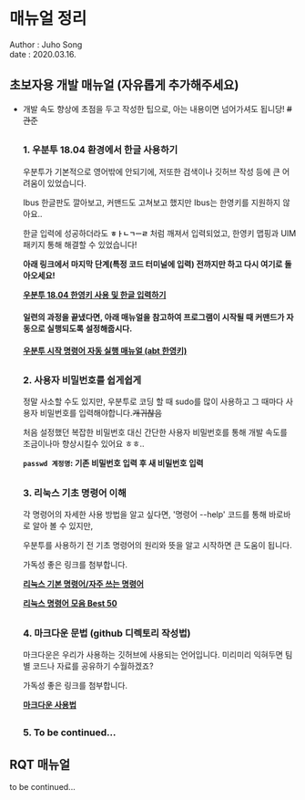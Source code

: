 #  매뉴얼 정리
Author : Juho Song <br/>
date : 2020.03.16.

## 초보자용 개발 매뉴얼 (자유롭게 추가해주세요)

* 개발 속도 향상에 초점을 두고 작성한 팁으로, 아는 내용이면 넘어가셔도 됩니당! ~~#관준~~

  ##
  ### 1. 우분투 18.04 환경에서 한글 사용하기   
  
  우분투가 기본적으로 영어밖에 안되기에, 저또한 검색이나 깃허브 작성 등에 큰 어려움이 있었습니다.
   
  Ibus 한글판도 깔아보고, 커맨드도 고쳐보고 했지만 Ibus는 한영키를 지원하지 않아요..
  
  한글 입력에 성공하더라도 __`ㅎㅏㄴㄱㅡㄹ`__ 처럼 깨져서 입력되었고, 한영키 맵핑과 UIM 패키지 통해 해결할 수 있었습니다!
  
  __아래 링크에서 마지막 단계(특정 코드 터미널에 입력) 전까지만 하고 다시 여기로 돌아오세요!__
  
  __[우분투 18.04 한영키 사용 및 한글 입력하기](https://pangtrue.tistory.com/70)__
  
  #### 일련의 과정을 끝냈다면, 아래 매뉴얼을 참고하여 프로그램이 시작될 때 커맨드가 자동으로 실행되도록 설정해줍시다.
  
  __[우분투 시작 명령어 자동 실행 매뉴얼 (abt 한영키)](https://github.com/shinkansan/ARTIV/blob/master/Manual/Startup_Setting_Hangul.md)__
  
  ##
  ### 2. 사용자 비밀번호를 쉽게쉽게
  
   정말 사소할 수도 있지만, 우분투로 코딩 할 때 sudo를 많이 사용하고 그 때마다 사용자 비밀번호를 입력해야합니다.~~개귀찮음~~
   
  처음 설정했던 복잡한 비밀번호 대신 간단한 사용자 비밀번호를 통해 개발 속도를 조금이나마 향상시킬수 있어요 ㅎㅎ..
  
  
  __`passwd 계정명`: 기존 비밀번호 입력 후 새 비밀번호 입력__
  
  ##
  ### 3. 리눅스 기초 명령어 이해
  
   각 명령어의 자세한 사용 방법을 알고 싶다면, '명령어 --help' 코드를 통해 바로바로 알아 볼 수 있지만, 
   
  우분투를 사용하기 전 기초 명령어의 원리와 뜻을 알고 시작하면 큰 도움이 됩니다.
  
  가독성 좋은 링크를 첨부합니다.
  
  __[리눅스 기본 명령어/자주 쓰는 명령어](https://itholic.github.io/linux-basic-command/)__
  
  __[리눅스 명령어 모음 Best 50](https://dora-guide.com/linux-commands/)__
  
  ##
  ### 4. 마크다운 문법 (github 디렉토리 작성법)
  
  마크다운은 우리가 사용하는 깃허브에 사용되는 언어입니다. 미리미리 익혀두면 팀별 코드나 자료를 공유하기 수월하겠죠?
  
  가독성 좋은 링크를 첨부합니다.
  
  __[마크다운 사용법](https://gist.github.com/ihoneymon/652be052a0727ad59601)__
  
  ##
  ### 5. To be continued... 
  
  ##
  
## RQT 매뉴얼

  to be continued...
